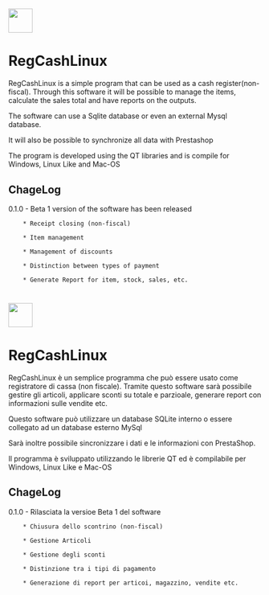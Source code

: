 # <img src="https://github.com/FIUP/Getting_Started/blob/master/res/img/UK_flag_circle.png" width="48"> 

# RegCashLinux

RegCashLinux is a simple program that can be used as a cash register(non-fiscal).
Through this software it will be possible to manage the items, calculate the sales total and have reports on the outputs.

The software can use a Sqlite database or even an external Mysql database.

It will also be possible to synchronize all data with Prestashop

The program is developed using the QT libraries and is compile for Windows, Linux Like and Mac-OS

## ChageLog

0.1.0 - Beta 1 version of the software has been released

        * Receipt closing (non-fiscal)
        
        * Item management
        
        * Management of discounts
        
        * Distinction between types of payment
        
        * Generate Report for item, stock, sales, etc.


# <img src="https://github.com/FIUP/Getting_Started/blob/master/res/img/italy_flag_circle.png" width="48">

# RegCashLinux

RegCashLinux è un semplice programma che può essere usato come registratore di cassa (non fiscale).
Tramite questo software sarà possibile gestire gli articoli, applicare sconti su totale e parzioale, generare report con informazioni sulle vendite etc.

Questo software può utilizzare un database SQLite interno o essere collegato ad un database esterno MySql

Sarà inoltre possibile sincronizzare i dati e le informazioni con PrestaShop.

Il programma è sviluppato utilizzando le librerie QT ed è compilabile per Windows, Linux Like e Mac-OS

## ChageLog

0.1.0 - Rilasciata la versioe Beta 1 del software

        * Chiusura dello scontrino (non-fiscal)
        
        * Gestione Articoli
        
        * Gestione degli sconti
        
        * Distinzione tra i tipi di pagamento 
        
        * Generazione di report per articoi, magazzino, vendite etc.
